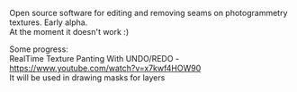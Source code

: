 Open source software for editing and removing seams on photogrammetry textures. Early alpha.  
At the moment it doesn't work :)  

Some progress:  
RealTime Texture Panting With UNDO/REDO - https://www.youtube.com/watch?v=x7kwf4HOW90  
It will be used in drawing masks for layers


